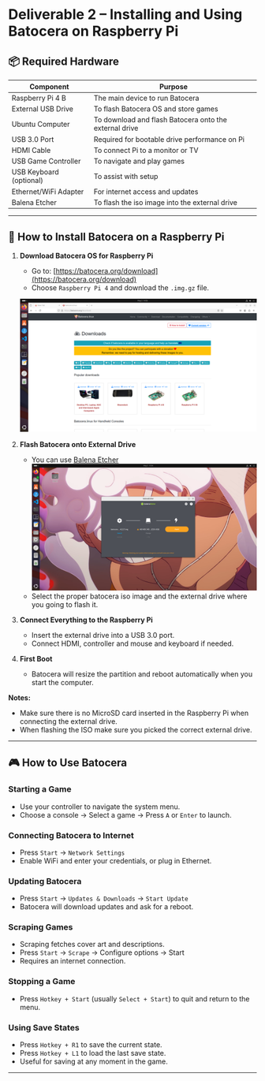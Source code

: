# Deliverable 2 – Installing and Using Batocera on Raspberry Pi

## 📦 Required Hardware

| Component               | Purpose                                                 |
|-------------------------|---------------------------------------------------------|
| Raspberry Pi 4 B        | The main device to run Batocera                         |
| External USB Drive      | To flash Batocera OS and store games                    |
| Ubuntu Computer         | To download and flash Batocera onto the external drive  |
| USB 3.0 Port            | Required for bootable drive performance on Pi           |
| HDMI Cable              | To connect Pi to a monitor or TV                        |
| USB Game Controller     | To navigate and play games                              |
| USB Keyboard (optional) | To assist with setup                                    |
| Ethernet/WiFi Adapter   | For internet access and updates                         |
| Balena Etcher           | To flash the iso image into the external drive
---

## 💾 How to Install Batocera on a Raspberry Pi

1. **Download Batocera OS for Raspberry Pi**
   - Go to: [https://batocera.org/download](https://batocera.org/download)
   - Choose `Raspberry Pi 4` and download the `.img.gz` file.
    
   ![Download Batocera](deliverable2_1.png)



2. **Flash Batocera onto External Drive**
   - You can use [Balena Etcher](https://www.balena.io/etcher/) 
   ![Flashing Drive](deliverable2_3.png)
   - Select the proper batocera iso image and the external drive where you going to flash it. 


3. **Connect Everything to the Raspberry Pi**
   - Insert the external drive into a USB 3.0 port.
   - Connect HDMI, controller and mouse and keyboard if needed.

4. **First Boot**
   - Batocera will resize the partition and reboot automatically when you start the computer.


**Notes:**

- Make sure there is no MicroSD card inserted in the Raspberry Pi when connecting the external drive.
- When flashing the ISO make sure you picked the correct external drive.



---

## 🎮 How to Use Batocera

### Starting a Game
- Use your controller to navigate the system menu.
- Choose a console → Select a game → Press `A` or `Enter` to launch.

   

### Connecting Batocera to Internet
- Press `Start` → `Network Settings`
- Enable WiFi and enter your credentials, or plug in Ethernet.

   

### Updating Batocera
- Press `Start` → `Updates & Downloads` → `Start Update`
- Batocera will download updates and ask for a reboot.

   

### Scraping Games
- Scraping fetches cover art and descriptions.
- Press `Start` → `Scrape` → Configure options → Start
- Requires an internet connection.

  
### Stopping a Game
- Press `Hotkey + Start` (usually `Select + Start`) to quit and return to the menu.

   

### Using Save States
- Press `Hotkey + R1` to save the current state.
- Press `Hotkey + L1` to load the last save state.
- Useful for saving at any moment in the game.

  
---

